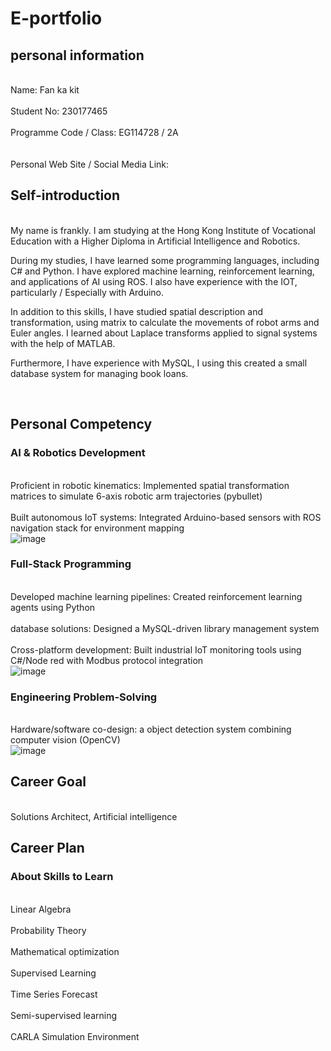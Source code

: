 # E-portfolio

## personal information

<br>Name: Fan ka kit<br>
<br>Student No: 230177465<br> 
<br>Programme Code / Class: EG114728 / 2A<br>	 
<br>Personal Web Site / Social Media Link: <br>

## Self-introduction

<br>My name is frankly. I am studying at the Hong Kong Institute of Vocational Education with a Higher Diploma in Artificial Intelligence and Robotics. 


During my studies, I have learned some programming languages, including C# and Python. I have explored machine learning, reinforcement learning, and applications of AI using ROS. I also have experience with the IOT, particularly / Especially with Arduino.
 

In addition to this skills, I have studied spatial description and transformation, using matrix to calculate the movements of robot arms and Euler angles. I learned about Laplace transforms applied to signal systems with the help of MATLAB. 


Furthermore, I have experience with MySQL, I using this created a small database system for managing book loans. 



<br>


## Personal Competency
### AI & Robotics Development
<br>Proficient in robotic kinematics: Implemented spatial transformation matrices to simulate 6-axis robotic arm trajectories (pybullet)<br>
<br>Built autonomous IoT systems: Integrated Arduino-based sensors with ROS navigation stack for environment mapping<br>
![image](https://github.com/user-attachments/assets/971accbb-a544-4783-8a9b-2e07f0b6b3d9)

### Full-Stack Programming
<br>Developed machine learning pipelines: Created reinforcement learning agents using Python<br>
<br>database solutions: Designed a MySQL-driven library management system <br>
<br>Cross-platform development: Built industrial IoT monitoring tools using C#/Node red with Modbus protocol integration<br>
![image](https://github.com/user-attachments/assets/18ed0ce3-a808-4129-bcd3-8458da5cc02e)

### Engineering Problem-Solving
<br>Hardware/software co-design: a object detection system combining computer vision (OpenCV)<br>
![image](https://github.com/user-attachments/assets/c7986bdd-6866-4bc3-8d64-619bf45b4887)


## Career Goal 
<br>Solutions Architect, Artificial intelligence<br>

## Career Plan
### About Skills to Learn
<br>Linear Algebra<br>
<br>Probability Theory<br>
<br>Mathematical optimization<br>
<br>Supervised Learning<br>
<br>Time Series Forecast<br>
<br>Semi-supervised learning<br>
<br>CARLA Simulation Environment <br>

